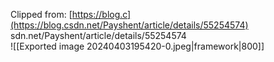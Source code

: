 Clipped from: [https://blog.c](https://blog.csdn.net/Payshent/article/details/55254574) sdn.net/Payshent/article/details/55254574  
![[Exported image 20240403195420-0.jpeg|framework|800]]